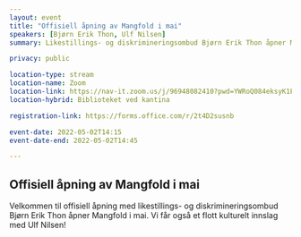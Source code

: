```yaml
---
layout: event
title: "Offisiell åpning av Mangfold i mai"
speakers: [Bjørn Erik Thon, Ulf Nilsen]
summary: Likestillings- og diskrimineringsombud Bjørn Erik Thon åpner Mangfold i mai.

privacy: public

location-type: stream
location-name: Zoom
location-link: https://nav-it.zoom.us/j/96948082410?pwd=YWRoQ084eksyK1FKOFNkdVl0QlE2UT09
location-hybrid: Biblioteket ved kantina

registration-link: https://forms.office.com/r/2t4D2susnb

event-date: 2022-05-02T14:15
event-date-end: 2022-05-02T14:45

---
```

## Offisiell åpning av Mangfold i mai

Velkommen til offisiell åpning med likestillings- og diskrimineringsombud Bjørn Erik Thon åpner Mangfold i mai. Vi får også et flott kulturelt innslag med Ulf Nilsen!
